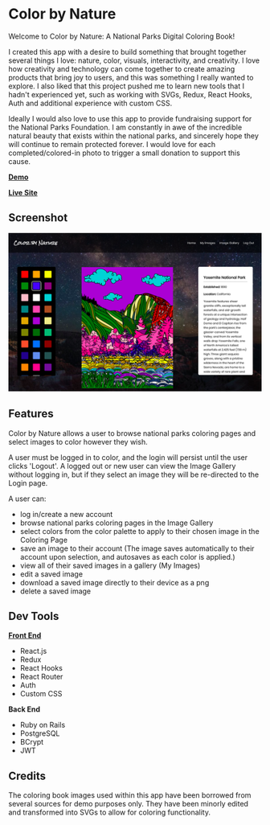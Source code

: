 # Color by Nature

Welcome to Color by Nature: A National Parks Digital Coloring Book!

I created this app with a desire to build something that brought together several things I love: nature, color, visuals, interactivity, and creativity. I love how creativity and technology can come together to create amazing products that bring joy to users, and this was something I really wanted to explore. I also liked that this project pushed me to learn new tools that I hadn't experienced yet, such as working with SVGs, Redux, React Hooks, Auth and additional experience with custom CSS. 

Ideally I would also love to use this app to provide fundraising support for the National Parks Foundation. I am constantly in awe of the incredible natural beauty that exists within the national parks, and sincerely hope they will continue to remain protected forever. I would love for each completed/colored-in photo to trigger a small donation to support this cause.

[**Demo**](https://youtu.be/XrFZ-9K1LHc)

[**Live Site**](https://color-by-nature.herokuapp.com/)
 
 
## Screenshot
![Screenshot](/readme-screenshot.png)


## Features

Color by Nature allows a user to browse national parks coloring pages and select images to color however they wish. 

A user must be logged in to color, and the login will persist until the user clicks 'Logout'. A logged out or new user can view the Image Gallery without logging in, but if they select an image they will be re-directed to the Login page.

A user can:

* log in/create a new account
* browse national parks coloring pages in the Image Gallery
* select colors from the color palette to apply to their chosen image in the Coloring Page
* save an image to their account (The image saves automatically to their account upon selection, and autosaves as each color is applied.)
* view all of their saved images in a gallery (My Images)
* edit a saved image
* download a saved image directly to their device as a png
* delete a saved image


## Dev Tools

[**Front End**](https://github.com/hylobates-lar/coloring_book_frontend)

* React.js
* Redux
* React Hooks
* React Router
* Auth
* Custom CSS


**Back End**

* Ruby on Rails
* PostgreSQL
* BCrypt
* JWT


## Credits

The coloring book images used within this app have been borrowed from several sources for demo purposes only. They have been minorly edited and transformed into SVGs to allow for coloring functionality.

